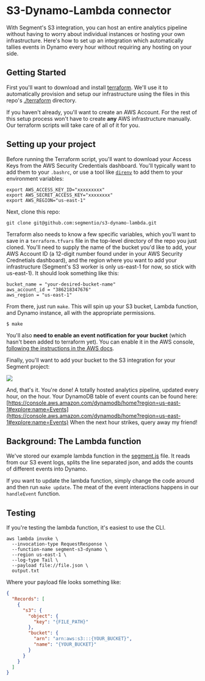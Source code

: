 
# S3-Dynamo-Lambda connector

With Segment's S3 integration, you can host an entire analytics pipeline without having to worry about individual instances or hosting your own infrastructure. Here's how to set up an integration which automatically tallies events in Dynamo every hour without requiring any hosting on your side.

## Getting Started

First you'll want to download and install [terraform][]. We'll use it to automatically provision and setup our infrastructure using the files in this repo's [./terraform][] directory.

If you haven't already, you'll want to create an AWS Account. For the rest of this setup process won't have to create **any** AWS infrastructure manually. Our terraform scripts will take care of all of it for you.

[terraform]: https://terraform.io/downloads.html
[./terraform]: https://github.com/segmentio/s3-dynamo-lambda/tree/master/terraform
[direnv]: http://direnv.net/

## Setting up your project

Before running the Terraform script, you'll want to download your Access Keys from the AWS Security Credentials dashboard. You'll typically want to add them to your `.bashrc`, or use a tool like [`direnv`][direnv] to add them to your environment variables:

    export AWS_ACCESS_KEY_ID="xxxxxxxxx"
    export AWS_SECRET_ACCESS_KEY="xxxxxxxx"
    export AWS_REGION="us-east-1"

Next, clone this repo:

    git clone git@github.com:segmentio/s3-dynamo-lambda.git

Terraform also needs to know a few specific variables, which you'll want to save in a `terraform.tfvars` file in the top-level directory of the repo you just cloned. You'll need to supply the name of the bucket you'd like to add, your AWS Account ID (a 12-digit number found under in your AWS Security Crednetials dashboard), and the region where you want to add your infrastructure (Segment's S3 worker is only us-east-1 for now, so stick with us-east-1). It should look something like this:

    bucket_name = "your-desired-bucket-name"
    aws_account_id = "386218347676"
    aws_region = "us-east-1"

From there, just run `make`. This will spin up your S3 bucket, Lambda function, and Dynamo instance, all with the appropriate permissions.  

    $ make

You'll also **need to enable an event notification for your bucket** (which hasn't been added to terraform yet). You can enable it in the AWS console, [following the instructions in the AWS docs](http://docs.aws.amazon.com/AmazonS3/latest/UG/SettingBucketNotifications.html#SettingBucketNotifications-enable-events).

Finally, you'll want to add your bucket to the S3 integration for your Segment project: 

![](https://cloudup.com/cSdeplmW4Vs+)

And, that's it. You're done! A totally hosted analytics pipeline, updated every hour, on the hour. Your DynamoDB table of event counts can be found here: [https://console.aws.amazon.com/dynamodb/home?region=us-east-1#explore:name=Events](https://console.aws.amazon.com/dynamodb/home?region=us-east-1#explore:name=Events) When the next hour strikes, query away my friend!

## Background: The Lambda function

We've stored our example lambda function in the [segment.js](https://github.com/segmentio/s3-dynamo-lambda/blob/master/segment.js) file. It reads from our S3 event logs, splits the line separated json, and adds the counts of different events into Dynamo.

If you want to update the lambda function, simply change the code around and then run `make update`. The meat of the event interactions happens in our `handleEvent` function.

## Testing

If you're testing the lambda function, it's easiest to use the CLI. 

    aws lambda invoke \                    
      --invocation-type RequestResponse \
      --function-name segment-s3-dynamo \
      --region us-east-1 \
      --log-type Tail \
      --payload file://file.json \
      output.txt

Where your payload file looks something like:

```json
{
  "Records": [
    {
      "s3": {
        "object": {
          "key": "{FILE_PATH}"
        },
        "bucket": {
          "arn": "arn:aws:s3:::{YOUR_BUCKET}",
          "name": "{YOUR_BUCKET}"
        }
      }
    }
  ]
}
```


